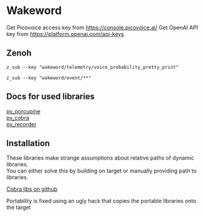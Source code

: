 # Wakeword

Get Picovoice access key from <https://console.picovoice.ai/>
Get OpenAI API key from <https://platform.openai.com/api-keys>

## Zenoh

`z_sub --key "wakeword/telemetry/voice_probability_pretty_print"`  

`z_sub --key "wakeword/event/**"`  

## Docs for used libraries

[pv_porcupine](https://docs.rs/pv_porcupine)  
[pv_cobra](https://docs.rs/pv_cobra)  
[pv_recorder](https://docs.rs/pv_recorder)  

## Installation

These libraries make strange assumptions about relative paths of dynamic libraries.  
You can either solve this by building on target or manually providing path to libraries.  

[Cobra libs on github](https://github.com/Picovoice/cobra/tree/main/lib)  

Portability is fixed using an ugly hack that copies the portable libraries onto the target
